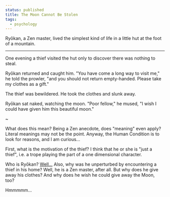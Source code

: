 ```yaml
---                                                                                                                                                                          
status: published
title: The Moon Cannot Be Stolen
tags:
  - psychology
---
```


Ryōkan, a Zen master, lived the simplest kind of life in a little hut
at the foot of a mountain.

---

One evening a thief visited the hut only to discover there was nothing to steal.

Ryōkan returned and caught him. "You have come a long way to visit me," he told the prowler, "and you should not return empty-handed. Please take my clothes as a gift."

The thief was bewildered. He took the clothes and slunk away.

Ryōkan sat naked, watching the moon. "Poor fellow," he mused, "I wish I could have given him this beautiful moon."

~

What does this mean?  Being a Zen anecdote, does "meaning" even apply?  Literal meanings may not be the point.  Anyway, the Human Condition is to look for reasons, and I am curious...

First, what is the motivation of the thief?  I think that he or she is "just a thief", i.e. a trope playing the part of a one dimensional character.

Who is Ryōkan?  [Well...](https://en.wikipedia.org/wiki/Ry%C5%8Dkan)  Also, why was he unperturbed by encountering a thief in his home?  Well, he is a Zen master, after all.  But why does he give away his clothes?  And why does he wish he could give away the Moon, too?

Hmmmmm...

